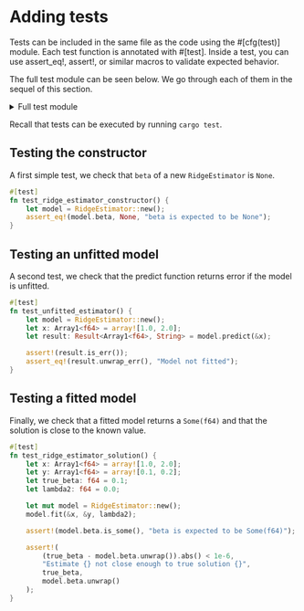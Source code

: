 # Adding tests

Tests can be included in the same file as the code using the #[cfg(test)] module. Each test function is annotated with #[test]. Inside a test, you can use assert_eq!, assert!, or similar macros to validate expected behavior.

The full test module can be seen below. We go through each of them in the sequel of this section.

<details>
<summary>Full test module</summary>

```rust
{{#include ../../../../crates/ridge_regression_1d/src/structured_ndarray/regressor.rs:tests}}
```
</details>

Recall that tests can be executed by running `cargo test`.

## Testing the constructor

A first simple test, we check that `beta` of a new `RidgeEstimator` is `None`.

```rust
#[test]
fn test_ridge_estimator_constructor() {
    let model = RidgeEstimator::new();
    assert_eq!(model.beta, None, "beta is expected to be None");
}
```

## Testing an unfitted model

A second test, we check that the predict function returns error if the model is unfitted.

```rust
#[test]
fn test_unfitted_estimator() {
    let model = RidgeEstimator::new();
    let x: Array1<f64> = array![1.0, 2.0];
    let result: Result<Array1<f64>, String> = model.predict(&x);

    assert!(result.is_err());
    assert_eq!(result.unwrap_err(), "Model not fitted");
}
```

## Testing a fitted model

Finally, we check that a fitted model returns a `Some(f64)` and that the solution is close to the known value.

```rust
#[test]
fn test_ridge_estimator_solution() {
    let x: Array1<f64> = array![1.0, 2.0];
    let y: Array1<f64> = array![0.1, 0.2];
    let true_beta: f64 = 0.1;
    let lambda2: f64 = 0.0;

    let mut model = RidgeEstimator::new();
    model.fit(&x, &y, lambda2);

    assert!(model.beta.is_some(), "beta is expected to be Some(f64)");

    assert!(
        (true_beta - model.beta.unwrap()).abs() < 1e-6,
        "Estimate {} not close enough to true solution {}",
        true_beta,
        model.beta.unwrap()
    );
}
```